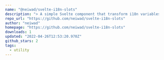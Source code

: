 ```yaml
---
name: "@neiwad/svelte-i18n-slots"
description: "> A simple Svelte component that transform i18n variables into Slots."
repo_url: "https://github.com/neiwad/svelte-i18n-slots"
author: "neiwad"
homepage: "https://github.com/neiwad/svelte-i18n-slots"
downloads: 1
updated: "2022-04-26T12:53:20.970Z"
github_stars: 2
tags: 
  - utility
---
```

